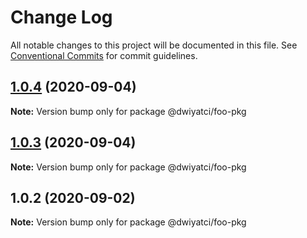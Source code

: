 # Change Log

All notable changes to this project will be documented in this file.
See [Conventional Commits](https://conventionalcommits.org) for commit guidelines.

## [1.0.4](https://github.com/dwiyatci/fiddle/compare/v1.0.2...v1.0.4) (2020-09-04)

**Note:** Version bump only for package @dwiyatci/foo-pkg





## [1.0.3](https://github.com/dwiyatci/fiddle/compare/v1.0.2...v1.0.3) (2020-09-04)

**Note:** Version bump only for package @dwiyatci/foo-pkg





## 1.0.2 (2020-09-02)

**Note:** Version bump only for package @dwiyatci/foo-pkg

